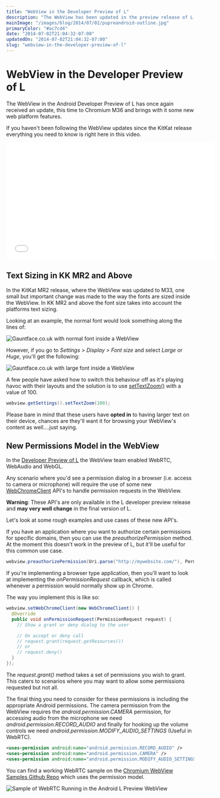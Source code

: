 ```yaml
---
title: "WebView in the Developer Preview of L"
description: "The WebView has been updated in the preview release of L and brings with it some new web platform features."
mainImage: "/images/blog/2014/07/02/pupreandroid-outline.jpg"
primaryColor: "#ac7cd4"
date: "2014-07-02T21:04:32-07:00"
updatedOn: "2014-07-02T21:04:32-07:00"
slug: "webview-in-the-developer-preview-of-l"
---
```


# WebView in the Developer Preview of L

The WebView in the Android Developer Preview of L has once again received an update, this time to Chromium M36 and brings with it some new web platform features.

If you haven't been following the WebView updates since the KitKat release everything you need to know is right here in this video.

<iframe width="560" height="315" src="//www.youtube.com/embed/0tH-KHvifMk" frameborder="0" allowfullscreen></iframe>

## Text Sizing in KK MR2 and Above

In the KitKat MR2 release, where the WebView was updated to M33, one small but important change was made to the way the fonts are sized inside the WebView. In KK MR2 and above the font size takes into account the platforms text sizing.

Looking at an example, the normal font would look something along the lines of:

![Gauntface.co.uk with normal font inside a WebView](/images/blog/2014/07/01/normal-font-nexus-5.png "400")

However, if you go to *Settings > Display > Font size* and select _Large_ or _Huge_, you'll get the following:

![Gauntface.co.uk with large font inside a WebView](/images/blog/2014/07/01/large-font-nexus-5.png "400")

A few people have asked how to switch this behaviour off as it's playing havoc with their layouts and the solution is to use  [setTextZoom()](http://developer.android.com/reference/android/webkit/WebSettings.html#setTextZoom(int)) with a value of 100.

```java
webview.getSettings().setTextZoom(100);
```

Please bare in mind that these users have **opted in** to having larger text on their device, chances are they'll want it for browsing your WebView's content as well....just saying.

## New Permissions Model in the WebView

In the [Developer Preview of L](http://developer.android.com/preview/index.html) the WebView team enabled WebRTC, WebAudio and WebGL.

Any scenario where you'd see a permission dialog in a browser (i.e. access to camera or microphone) will require the use of some new [WebChromeClient](http://developer.android.com/reference/android/webkit/WebChromeClient.html) API's to handle permission requests in the WebView.

**Warning**: These API's are only available in the L developer preview release and **may very well change** in the final version of L.

Let's look at some rough examples and use cases of these new API's.

If you have an application where you want to authorize certain permissions for specific domains, then you can use the _preauthorizePermission_ method. At the moment this doesn't work in the preview of L, but it'll be useful for this common use case.

```java
webview.preauthorizePermission(Uri.parse("http://mywebsite.com/"), PermissionRequest.RESOURCE_AUDIO_CAPTURE | PermissionRequest.RESOURCE_VIDEO_CAPTURE);
```

If you're implementing a browser type application, then you'll want to look at implementing the _onPermissionRequest_ callback, which is called whenever a permission would normally show up in Chrome.

The way you implement this is like so:

```java
webview.setWebChromeClient(new WebChromeClient() {
  @Override
  public void onPermissionRequest(PermissionRequest request) {
    // Show a grant or deny dialog to the user

    // On accept or deny call
    // request.grant(request.getResources())
    // or
    // request.deny()
  }
});
```

The _request.grant()_ method takes a set of permissions you wish to grant. This caters to scenarios where you may want to allow some permissions requested but not all.

The final thing you need to consider for these permissions is including the appropriate Android permissions. The camera permission from the WebView requires the  _android.permission.CAMERA_ permission, for accessing audio from the microphone we need _android.permission.RECORD_AUDIO_ and finally for hooking up the volume controls we need _android.permission.MODIFY_AUDIO_SETTINGS_ (Useful in WebRTC).

```xml
<uses-permission android:name="android.permission.RECORD_AUDIO" />
<uses-permission android:name="android.permission.CAMERA" />
<uses-permission android:name="android.permission.MODIFY_AUDIO_SETTINGS" />
```

You can find a working WebRTC sample on the [Chromium WebView Samples Github Repo](https://github.com/GoogleChrome/chromium-webview-samples) which uses the permission model.

![Sample of WebRTC Running in the Android L Preview WebView](/images/blog/2014/07/02/webrtc-in-webview-sample.png "400")